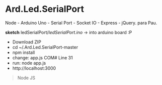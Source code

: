 # Ard.Led.SerialPort
Node - Arduino Uno - Serial Port - Socket IO - Express - jQuery.  para Pau.


<b>sketch</b> ledSerialPort/<em>ledSerialPort.ino</em> -> into arduino board :P <br>
<ul>
<li>Download ZIP </li>
<li>cd ~/.Ard.Led.SerialPort-master </li>
<li>npm install </li>
<li>change: app.js COM# Line 31 </li>
<li>run: node app.js </li>
<li>http://localhost:3000 </li>
</ul>
<blockquote>
  Node JS
</blockquote>

